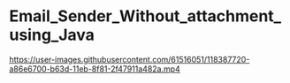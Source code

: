 # Email_Sender_Without_attachment_using_Java


https://user-images.githubusercontent.com/61516051/118387720-a86e6700-b63d-11eb-8f81-2f47911a482a.mp4

